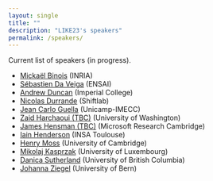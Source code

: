 ```yaml
---
layout: single
title: ""
description: "LIKE23's speakers"
permalink: /speakers/
---
```


Current list of speakers (in progress).

  * [Mickaël Binois](https://sites.google.com/site/mickaelbinoishomepage/) (INRIA) 
  * [Sébastien Da Veiga](https://ensai.fr/en/equipe/da-veiga-sebastien/) (ENSAI)
  * [Andrew Duncan](https://www.ma.imperial.ac.uk/~aduncan/) (Imperial College)
  * [Nicolas Durrande](https://sites.google.com/site/nicolasdurrandehomepage/) (Shiftlab) 
  * [Jean Carlo Guella](https://jeanguella.wixsite.com/jeanguella) (Unicamp-IMECC)   
  * [Zaid Harchaoui (TBC)](https://faculty.washington.edu/zaid/) (University of Washington)  
  * [James Hensman (TBC)](https://scholar.google.com/citations?user=l8dX3ssAAAAJ&hl=en) (Microsoft Research Cambridge) 
  * [Iain Henderson](https://www.math.insa-toulouse.fr/fr/le-gmm/annuaire_des_enseignants.html) (INSA Toulouse) 
  * [Henry Moss](https://henrymoss.github.io/) (University of Cambridge)  
  * [Mikolaj Kasprzak](https://www.mikolajkasprzak.com/) (University of Luxembourg) 
  * [Danica Sutherland](https://djsutherland.ml/) (University of British Columbia)  
  * [Johanna Ziegel](https://www.imsv.unibe.ch/ueber_uns/personen/prof_dr_ziegel_johanna/index_ger.html) (University of Bern)
 
 

